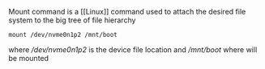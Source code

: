 Mount command is a [[Linux]] command used to attach the desired file system to the big tree of file hierarchy
```console
mount /dev/nvme0n1p2 /mnt/boot
```

where */dev/nvme0n1p2* is the device file location and */mnt/boot* where will be mounted